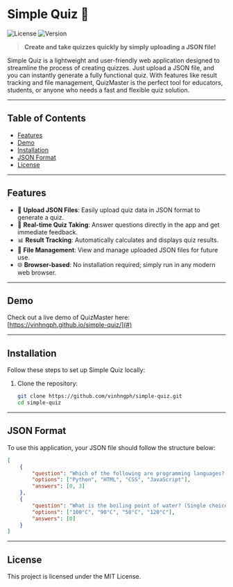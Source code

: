 # Simple Quiz 🚀

![License](https://img.shields.io/badge/license-MIT-blue.svg)
![Version](https://img.shields.io/badge/version-1.0.0-brightgreen.svg)

> **Create and take quizzes quickly by simply uploading a JSON file!**

Simple Quiz is a lightweight and user-friendly web application designed to streamline the process of creating quizzes. Just upload a JSON file, and you can instantly generate a fully functional quiz. With features like result tracking and file management, QuizMaster is the perfect tool for educators, students, or anyone who needs a fast and flexible quiz solution.

---

## Table of Contents

- [Features](#features)
- [Demo](#demo)
- [Installation](#installation)
- [JSON Format](#json-format)
- [License](#license)

---

## Features

- 📂 **Upload JSON Files**: Easily upload quiz data in JSON format to generate a quiz.
- 📝 **Real-time Quiz Taking**: Answer questions directly in the app and get immediate feedback.
- 📊 **Result Tracking**: Automatically calculates and displays quiz results.
- 💾 **File Management**: View and manage uploaded JSON files for future use.
- 🌐 **Browser-based**: No installation required; simply run in any modern web browser.

---

## Demo

Check out a live demo of QuizMaster here: [https://vinhngph.github.io/simple-quiz/](#)

---

## Installation

Follow these steps to set up Simple Quiz locally:

1. Clone the repository:
   ```bash
   git clone https://github.com/vinhngph/simple-quiz.git
   cd simple-quiz

---

## JSON Format

To use this application, your JSON file should follow the structure below:

```json
[
    {
        "question": "Which of the following are programming languages? (Multiple choice)",
        "options": ["Python", "HTML", "CSS", "JavaScript"],
        "answers": [0, 3]
    },
    {
        "question": "What is the boiling point of water? (Single choice)",
        "options": ["100°C", "90°C", "50°C", "120°C"],
        "answers": [0]
    }
]
```

---

## License
This project is licensed under the MIT License.
